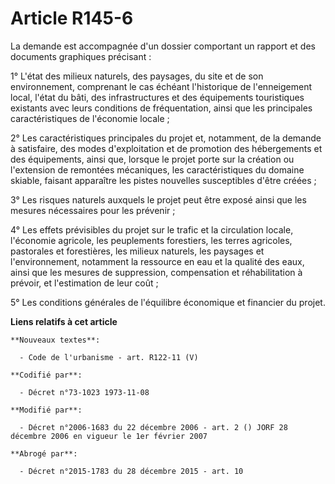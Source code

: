 # Article R145-6

La demande est accompagnée d'un dossier comportant un rapport et des documents graphiques précisant :

1° L'état des milieux naturels, des paysages, du site et de son environnement, comprenant le cas échéant l'historique de
l'enneigement local, l'état du bâti, des infrastructures et des équipements touristiques existants avec leurs conditions de
fréquentation, ainsi que les principales caractéristiques de l'économie locale ;

2° Les caractéristiques principales du projet et, notamment, de la demande à satisfaire, des modes d'exploitation et de
promotion des hébergements et des équipements, ainsi que, lorsque le projet porte sur la création ou l'extension de remontées
mécaniques, les caractéristiques du domaine skiable, faisant apparaître les pistes nouvelles susceptibles d'être créées ;

3° Les risques naturels auxquels le projet peut être exposé ainsi que les mesures nécessaires pour les prévenir ;

4° Les effets prévisibles du projet sur le trafic et la circulation locale, l'économie agricole, les peuplements forestiers,
les terres agricoles, pastorales et forestières, les milieux naturels, les paysages et l'environnement, notamment la
ressource en eau et la qualité des eaux, ainsi que les mesures de suppression, compensation et réhabilitation à prévoir, et
l'estimation de leur coût ;

5° Les conditions générales de l'équilibre économique et financier du projet.

**Liens relatifs à cet article**

	**Nouveaux textes**:

	  - Code de l'urbanisme - art. R122-11 (V)

	**Codifié par**:

	  - Décret n°73-1023 1973-11-08

	**Modifié par**:

	  - Décret n°2006-1683 du 22 décembre 2006 - art. 2 () JORF 28 décembre 2006 en vigueur le 1er février 2007

	**Abrogé par**:

	  - Décret n°2015-1783 du 28 décembre 2015 - art. 10
